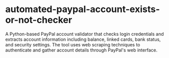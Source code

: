 # automated-paypal-account-exists-or-not-checker
A Python-based PayPal account validator that checks login credentials and extracts account information including balance, linked cards, bank status, and security settings. The tool uses web scraping techniques to authenticate and gather account details through PayPal's web interface.
